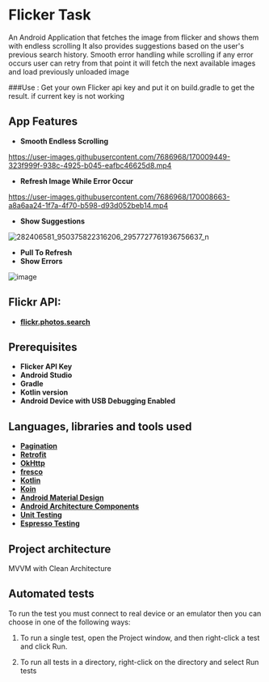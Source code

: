 # Flicker Task
An Android Application that fetches the image from flicker and shows them with endless scrolling 
It also provides suggestions based on the user's previous search history.
Smooth error handling while scrolling if any error occurs user can retry from that point it will fetch the next available images and load previously unloaded image

###Use : Get your own Flicker api key and put it on  build.gradle to get the result. if current key is not working

## App Features 
* __Smooth Endless Scrolling__

https://user-images.githubusercontent.com/7686968/170009449-323f999f-938c-4925-b045-eafbc46625d8.mp4

* __Refresh Image While Error Occur__

https://user-images.githubusercontent.com/7686968/170008663-a8a6aa24-1f7a-4f70-b598-d93d052beb14.mp4

* __Show Suggestions__

 ![282406581_950375822316206_2957727761936756637_n](https://user-images.githubusercontent.com/7686968/170009585-182cd546-4abb-4037-b9ee-207ca6c1a170.jpg)

* __Pull To Refresh__
* __Show Errors__

![image](https://user-images.githubusercontent.com/7686968/170081063-09f4bed9-5782-4aa9-b137-77e79399194b.png)


## Flickr API:
* __[flickr.photos.search](https://www.flickr.com/services/api/flickr.photos.search.html)__

## Prerequisites
* __Flicker API Key__
* __Android Studio__
* __Gradle__
* __Kotlin version__
* __Android Device with USB Debugging Enabled__


## Languages, libraries and tools used
* __[Pagination](https://developer.android.com/topic/libraries/architecture/paging/v3-overview)__
* __[Retrofit](https://github.com/square/retrofit)__
* __[OkHttp](https://square.github.io/okhttp/)__
* __[fresco](https://github.com/facebook/fresco)__
* __[Kotlin](https://developer.android.com/kotlin)__
* __[Koin](https://github.com/InsertKoinIO/koin)__
* __[Android Material Design](https://material.io/components/)__
* __[Android Architecture Components](https://developer.android.com/topic/libraries/architecture/index.html)__
* __[Unit Testing](https://developer.android.com/training/testing/local-tests)__
* __[Espresso Testing](http://developer.android.com/training/testing/espresso)__

## Project architecture
MVVM with Clean Architecture

## Automated tests
To run the test you must connect to real device or an emulator then you can choose in one of the following ways:

1. To run a single test, open the Project window, and then right-click a test and click Run.

2. To run all tests in a directory, right-click on the directory and select Run tests








